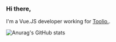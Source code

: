 ### Hi there,

I'm a Vue.JS developer working for [Toolio.](https://www.toolio.com/).

![Anurag's GitHub stats](https://github-readme-stats-alpha-tawny.vercel.app/api?username=oozd&count_private=true&show=reviews&show_icons=true&theme=transparent)



<!--
**oozd/oozd** is a ✨ _special_ ✨ repository because its `README.md` (this file) appears on your GitHub profile.

Here are some ideas to get you started:

- 🔭 I’m currently working on ...
- 🌱 I’m currently learning ...
- 👯 I’m looking to collaborate on ...
- 🤔 I’m looking for help with ...
- 💬 Ask me about ...
- 📫 How to reach me: ...
- 😄 Pronouns: ...
- ⚡ Fun fact: ...
-->
